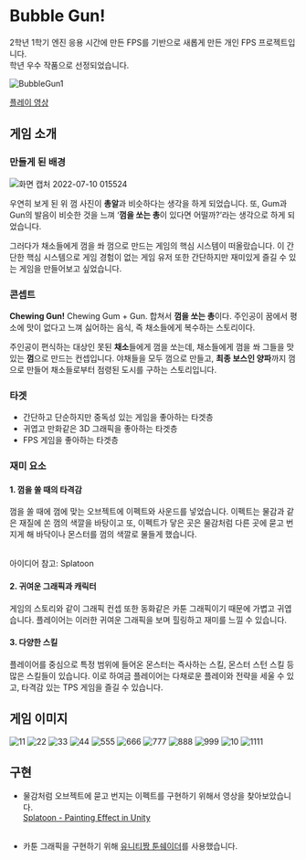 # Bubble Gun!
2학년 1학기 엔진 응용 시간에 만든 FPS를 기반으로 새롭게 만든 개인 FPS  프로젝트입니다. <br>
학년 우수 작품으로 선정되었습니다.

![BubbleGun1](https://user-images.githubusercontent.com/77655318/178115798-0958b63e-4148-4d39-9e32-cf402d4a42d4.png)

[플레이 영상](https://www.youtube.com/watch?v=83_IZzUd3jE)

## 게임 소개

### 만들게 된 배경
![화면 캡처 2022-07-10 015524](https://user-images.githubusercontent.com/77655318/178115525-8238758d-e301-4a0d-a135-090bb3a5ef3e.png)

우연히 보게 된 위 껌 사진이 <b>총알</b>과 비슷하다는 생각을 하게 되었습니다. 또, Gum과 Gun의 발음이 비슷한 것을 느껴 ‘<b>껌을 쏘는 총</b>이 있다면 어떨까?’라는 생각으로 하게 되었습니다. 

그러다가 채소들에게 껌을 쏴 껌으로 만드는 게임의 핵심 시스템이 떠올랐습니다. 이 간단한 핵심 시스템으로 게임 경험이 없는 게임 유저 또한 간단하지만 재미있게 즐길 수 있는 게임을 만들어보고 싶었습니다.


### 콘셉트

**Chewing Gun!** Chewing Gum + Gun. 합쳐서 **껌을 쏘는 총**이다. 주인공이 꿈에서 평소에 맛이 없다고 느껴 싫어하는 음식, 즉 채소들에게 복수하는 스토리이다.

주인공이 편식하는 대상인 못된 **채소**들에게 껌을 쏘는데, 채소들에게 껌을 쏴 그들을 맛있는 **껌**으로 만드는 컨셉입니다. 야채들을 모두 껌으로 만들고, **최종 보스인 양파**까지 껌으로 만들어 채소들로부터 점령된 도시를 구하는 스토리입니다.

### 타겟
* 간단하고 단순하지만 중독성 있는 게임을 좋아하는 타겟층
* 귀엽고 만화같은 3D 그래픽을 좋아하는 타겟층
* FPS 게임을 좋아하는 타겟층


### 재미 요소
#### 1. 껌을 쏠 때의 타격감
껌을 쏠 때에 껌에 맞는 오브젝트에 이펙트와 사운드를 넣었습니다. 이펙트는 물감과 같은 재질에 쏜 껌의 색깔을 바탕이고 또, 이펙트가 닿은 곳은 물감처럼 다른 곳에 묻고 번지게 해 바닥이나 몬스터를 껌의 색깔로 물들게 했습니다.

<br>아이디어 참고: Splatoon

#### 2. 귀여운 그래픽과 캐릭터
게임의 스토리와 같이 그래픽 컨셉 또한 동화같은 카툰 그래픽이기 때문에 가볍고 귀엽습니다. 플레이어는 이러한 귀여운 그래픽을 보며 힐링하고 재미를 느낄 수 있습니다.

#### 3. 다양한 스킬
플레이어를 중심으로 특정 범위에 들어온 몬스터는 즉사하는 스킬, 몬스터 스턴 스킬 등 많은 스킬들이 있습니다. 이로 하여금 플레이어는 다채로운 플레이와 전략을 세울 수 있고, 타격감 있는 TPS 게임을 즐길 수 있습니다.


## 게임 이미지
![11](https://user-images.githubusercontent.com/77655318/178116093-1dff5c87-3565-4b4a-a8d4-a6e7957e8954.png)
![22](https://user-images.githubusercontent.com/77655318/178116098-a3f7d206-b95d-4eb8-bf5e-897b3f33c048.png)
![33](https://user-images.githubusercontent.com/77655318/178116104-fc702b5e-6105-4ff7-add1-aa5bcb76b224.png)
![44](https://user-images.githubusercontent.com/77655318/178116107-8f66563f-da6b-49a1-a890-7c50dbac4b34.png)
![555](https://user-images.githubusercontent.com/77655318/178116112-3d985f4c-ee83-424f-bf33-86e7a57b2d87.png)
![666](https://user-images.githubusercontent.com/77655318/178116114-fb15edc3-66f4-43d3-8832-f8ca0fb51419.png)
![777](https://user-images.githubusercontent.com/77655318/178116118-8fa77efc-3683-467a-a497-3f57412f7408.png)
![888](https://user-images.githubusercontent.com/77655318/178116122-1e852713-ee8d-4fe4-829b-dcd6819c8168.png)
![999](https://user-images.githubusercontent.com/77655318/178116126-f8ea08c1-117e-4148-b86d-ce57f314a8d9.png)
![10](https://user-images.githubusercontent.com/77655318/178116128-ada664f8-2172-4aa8-975b-8fa24bf02556.png)
![1111](https://user-images.githubusercontent.com/77655318/178116130-a24b92ca-f5d7-4adf-83a5-46f77f13a9bb.png)


## 구현

* 물감처럼 오브젝트에 묻고 번지는 이펙트를 구현하기 위해서 영상을 찾아보았습니다.<br>
[Splatoon - Painting Effect in Unity](https://www.youtube.com/watch?v=YUWfHX_ZNCw)<br><br>

* 카툰 그래픽을 구현하기 위해 [유니티짱 툰쉐이더](https://unity-chan.com/contents/guideline/?id=ssu_urp)를 사용했습니다.

